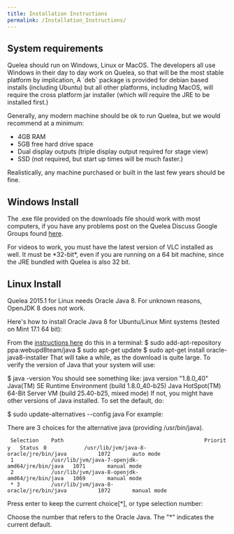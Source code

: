```yaml
---
title: Installation Instructions
permalink: /Installation_Instructions/
---
```


System requirements
-------------------

Quelea should run on Windows, Linux or MacOS. The developers all use Windows in their day to day work on Quelea, so that will be the most stable platform by implication, A \`deb\` package is provided for debian based installs (including Ubuntu) but all other platforms, including MacOS, will require the cross platform jar installer (which will require the JRE to be installed first.)

Generally, any modern machine should be ok to run Quelea, but we would recommend at a minimum:

-   4GB RAM
-   5GB free hard drive space
-   Dual display outputs (triple display output required for stage view)
-   SSD (not required, but start up times will be much faster.)

Realistically, any machine purchased or built in the last few years should be fine.

Windows Install
---------------

The .exe file provided on the downloads file should work with most computers, if you have any problems post on the Quelea Discuss Google Groups found [here](https://groups.google.com/forum/#!forum/quelea-discuss).

For videos to work, you must have the latest version of VLC installed as well. It must be \*32-bit\*, even if you are running on a 64 bit machine, since the JRE bundled with Quelea is also 32 bit.

Linux Install
-------------

Quelea 2015.1 for Linux needs Oracle Java 8. For unknown reasons, OpenJDK 8 does not work.

Here's how to install Oracle Java 8 for Ubuntu/Linux Mint systems (tested on Mint 17.1 64 bit):

From the [instructions here](http://tecadmin.net/install-oracle-java-8-jdk-8-ubuntu-via-ppa/) do this in a terminal: $ sudo add-apt-repository ppa:webupd8team/java $ sudo apt-get update $ sudo apt-get install oracle-java8-installer That will take a while, as the download is quite large. To verify the version of Java that your system will use:

$ java -version You should see something like: java version "1.8.0_40" Java(TM) SE Runtime Environment (build 1.8.0_40-b25) Java HotSpot(TM) 64-Bit Server VM (build 25.40-b25, mixed mode) If not, you might have other versions of Java installed. To set the default, do:

$ sudo update-alternatives --config java For example:

There are 3 choices for the alternative java (providing /usr/bin/java).

` Selection    Path                                             Priority   Status`
` 0            /usr/lib/jvm/java-8-oracle/jre/bin/java          1072       auto mode`
` 1            /usr/lib/jvm/java-7-openjdk-amd64/jre/bin/java   1071       manual mode`
` 2            /usr/lib/jvm/java-8-openjdk-amd64/jre/bin/java   1069       manual mode`
` * 3          /usr/lib/jvm/java-8-oracle/jre/bin/java          1072       manual mode`

Press enter to keep the current choice\[\*\], or type selection number:

Choose the number that refers to the Oracle Java. The "\*" indicates the current default.